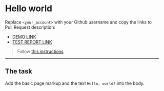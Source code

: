 # Hello world
Replace `<your_account>` with your Github username and copy the links to Pull Request description:
- [DEMO LINK](https://github.com/AnnSerdechna)
- [TEST REPORT LINK](https://github.com/AnnSerdechna)

> Follow [this instructions](https://mate-academy.github.io/layout_task-guideline/#how-to-solve-the-layout-tasks-on-github)
___

## The task
Add the basic page markup and the text `Hello, world!` into the body.
